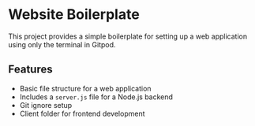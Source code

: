 # Website Boilerplate

This project provides a simple boilerplate for setting up a web application using only the terminal in Gitpod.

## Features

- Basic file structure for a web application
- Includes a `server.js` file for a Node.js backend
- Git ignore setup
- Client folder for frontend development